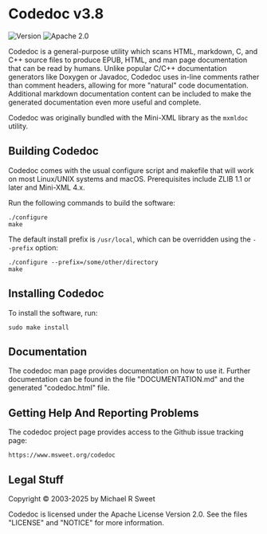 Codedoc v3.8
============

![Version](https://img.shields.io/github/v/release/michaelrsweet/codedoc?include_prereleases)
![Apache 2.0](https://img.shields.io/github/license/michaelrsweet/codedoc)

Codedoc is a general-purpose utility which scans HTML, markdown, C, and C++
source files to produce EPUB, HTML, and man page documentation that can be read
by humans.  Unlike popular C/C++ documentation generators like Doxygen or
Javadoc, Codedoc uses in-line comments rather than comment headers, allowing for
more "natural" code documentation.  Additional markdown documentation content
can be included to make the generated documentation even more useful and
complete.

Codedoc was originally bundled with the Mini-XML library as the `mxmldoc`
utility.


Building Codedoc
----------------

Codedoc comes with the usual configure script and makefile that will work on
most Linux/UNIX systems and macOS.  Prerequisites include ZLIB 1.1 or later and
Mini-XML 4.x.

Run the following commands to build the software:

    ./configure
    make

The default install prefix is `/usr/local`, which can be overridden using the
`--prefix` option:

    ./configure --prefix=/some/other/directory
    make


Installing Codedoc
------------------

To install the software, run:

    sudo make install


Documentation
-------------

The codedoc man page provides documentation on how to use it.  Further
documentation can be found in the file "DOCUMENTATION.md" and the generated
"codedoc.html" file.


Getting Help And Reporting Problems
-----------------------------------

The codedoc project page provides access to the Github issue tracking page:

    https://www.msweet.org/codedoc


Legal Stuff
-----------

Copyright © 2003-2025 by Michael R Sweet

Codedoc is licensed under the Apache License Version 2.0.  See the files
"LICENSE" and "NOTICE" for more information.
